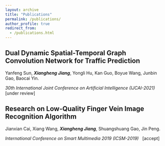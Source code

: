 ```yaml
---
layout: archive
title: "Publications"
permalink: /publications/
author_profile: true
redirect_from: 
  - /publications.html
---
```


## **Dual Dynamic Spatial-Temporal Graph Convolution Network for Traffic Prediction**

Yanfeng Sun, _**Xiangheng Jiang**_, Yongli Hu, Kan Guo, Boyue Wang, Junbin Gao, Baocai Yin.

_30th International Joint Conference on Artificial Intelligence  (IJCAI-2021)_ &nbsp; \[under review]


## **Research on Low-Quality Finger Vein Image Recognition Algorithm**

Jianxian Cai, Xiang Wang, _**Xiangheng Jiang**_, Shuangshuang Gao, Jin Peng.

_International Conference on Smart Multimedia 2019  (ICSM-2019)_ &nbsp; \[accept]

